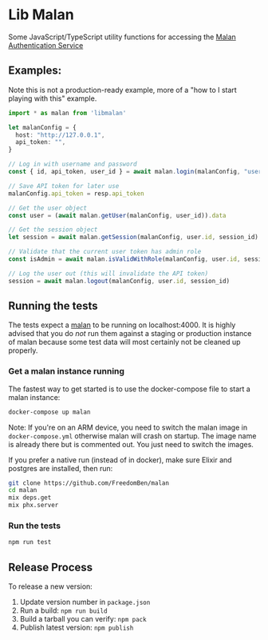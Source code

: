 # Lib Malan

Some JavaScript/TypeScript utility functions for accessing the [Malan Authentication Service](https://github.com/FreedomBen/malan)

## Examples:

Note this is not a production-ready example, more of a "how to I start playing with this" example.

```typescript
import * as malan from 'libmalan'

let malanConfig = {
  host: "http://127.0.0.1",
  api_token: "",
}

// Log in with username and password
const { id, api_token, user_id } = await malan.login(malanConfig, "username", "password")

// Save API token for later use
malanConfig.api_token = resp.api_token

// Get the user object
const user = (await malan.getUser(malanConfig, user_id)).data

// Get the session object
let session = await malan.getSession(malanConfig, user.id, session_id)

// Validate that the current user token has admin role
const isAdmin = await malan.isValidWithRole(malanConfig, user.id, session_id, "admin")

// Log the user out (this will invalidate the API token)
session = await malan.logout(malanConfig, user.id, session_id)
```

## Running the tests

The tests expect a [malan](https://github.com/freedomben/malan) to be running on
localhost:4000.  It is highly advised that you do _not_ run them against a staging
or production instance of malan because some test data will most certainly not be
cleaned up properly.

### Get a malan instance running

The fastest way to get started is to use the docker-compose file to start a malan
instance:

```bash
docker-compose up malan
```

Note:  If you're on an ARM device, you need to switch the malan image in
`docker-compose.yml` otherwise malan will crash on startup.  The image name is
already there but is commented out.  You just need to switch the images.

If you prefer a native run (instead of in docker), make sure Elixir and postgres
are installed, then run:

```bash
git clone https://github.com/FreedomBen/malan
cd malan
mix deps.get
mix phx.server
```

### Run the tests

```bash
npm run test
```

## Release Process

To release a new version:

1.  Update version number in `package.json`
1.  Run a build:  `npm run build`
1.  Build a tarball you can verify:  `npm pack`
1.  Publish latest version:  `npm publish`
